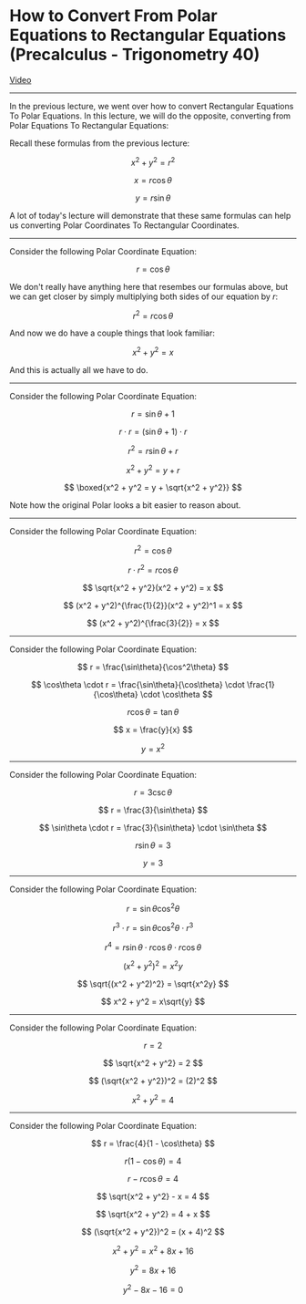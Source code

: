 # How to Convert From Polar Equations to Rectangular Equations (Precalculus - Trigonometry 40)

[Video](https://www.youtube.com/watch?v=QjU4_fO8V2I)

---

In the previous lecture, we went over how to convert Rectangular Equations To
Polar Equations. In this lecture, we will do the opposite, converting from Polar
Equations To Rectangular Equations:

Recall these formulas from the previous lecture:

$$ x^2 + y^2 = r^2 $$

$$ x = r\cos\theta $$

$$ y = r\sin\theta $$

A lot of today's lecture will demonstrate that these same formulas can help us
converting Polar Coordinates To Rectangular Coordinates.

---

Consider the following Polar Coordinate Equation:

$$ r = \cos\theta $$

We don't really have anything here that resembes our formulas above, but we can
get closer by simply multiplying both sides of our equation by $r$:

$$ r^2 = r\cos\theta $$

And now we do have a couple things that look familiar:

$$ x^2 + y^2 = x $$

And this is actually all we have to do.

---

Consider the following Polar Coordinate Equation:

$$ r = \sin\theta + 1 $$

$$ r \cdot r = (\sin\theta + 1) \cdot r $$

$$ r^2 = r\sin\theta + r $$

$$ x^2 + y^2 = y + r $$

$$ \boxed{x^2 + y^2 = y + \sqrt{x^2 + y^2}} $$

Note how the original Polar looks a bit easier to reason about.

---

Consider the following Polar Coordinate Equation:

$$ r^2 = \cos\theta $$

$$ r \cdot r^2 = r\cos\theta $$

$$ \sqrt{x^2 + y^2}(x^2 + y^2) = x $$

$$ (x^2 + y^2)^{\frac{1}{2}}(x^2 + y^2)^1 = x $$

$$ (x^2 + y^2)^{\frac{3}{2}} = x $$

---

Consider the following Polar Coordinate Equation:

$$ r = \frac{\sin\theta}{\cos^2\theta} $$

$$ \cos\theta \cdot r = \frac{\sin\theta}{\cos\theta} \cdot \frac{1}{\cos\theta} \cdot \cos\theta $$

$$ r\cos\theta = \tan\theta $$

$$ x = \frac{y}{x} $$

$$ y = x^2 $$

---

Consider the following Polar Coordinate Equation:

$$ r = 3\csc\theta $$

$$ r = \frac{3}{\sin\theta} $$

$$ \sin\theta \cdot r = \frac{3}{\sin\theta} \cdot \sin\theta $$

$$ r\sin\theta = 3 $$

$$ y = 3 $$

---

Consider the following Polar Coordinate Equation:

$$ r = \sin\theta\cos^2\theta $$

$$ r^3 \cdot r = \sin\theta\cos^2\theta \cdot r^3 $$

$$ r^4 = r\sin\theta \cdot r\cos\theta \cdot r\cos\theta $$

$$ (x^2 + y^2)^2 = x^2y $$

$$ \sqrt{(x^2 + y^2)^2} = \sqrt{x^2y} $$

$$ x^2 + y^2 = x\sqrt{y} $$

---

Consider the following Polar Coordinate Equation:

$$ r = 2 $$

$$ \sqrt{x^2 + y^2} = 2 $$

$$ (\sqrt{x^2 + y^2})^2 = (2)^2 $$

$$ x^2 + y^2 = 4 $$

---

Consider the following Polar Coordinate Equation:

$$ r = \frac{4}{1 - \cos\theta} $$

$$ r(1 - \cos\theta) = 4 $$

$$ r - r\cos\theta = 4 $$

$$ \sqrt{x^2 + y^2} - x = 4 $$

$$ \sqrt{x^2 + y^2} = 4 + x $$

$$ (\sqrt{x^2 + y^2})^2 = (x + 4)^2 $$

$$ x^2 + y^2 = x^2 + 8x + 16 $$

$$ y^2 = 8x + 16 $$

$$ y^2 - 8x - 16 = 0 $$
